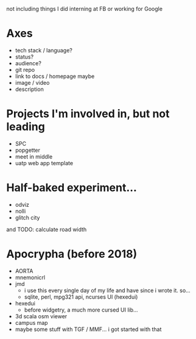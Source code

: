 not including things I did interning at FB or working for Google

# Axes

- tech stack / language?
- status?
- audience?
- git repo
- link to docs / homepage maybe
- image / video
- description

# Projects I'm involved in, but not leading

- SPC
- popgetter
- meet in middle
- uatp web app template

# Half-baked experiment...

- odviz
- nolli
- glitch city

and TODO: calculate road width

# Apocrypha (before 2018)

- AORTA
- mnemonicrl
- jmd
	- i use this every single day of my life and have since i wrote it. so...
	- sqlite, perl, mpg321 api, ncurses UI (hexedui)
- hexedui
	- before widgetry, a much more cursed UI lib...
- 3d scala osm viewer
- campus map
- maybe some stuff with TGF / MMF... i got started with that
